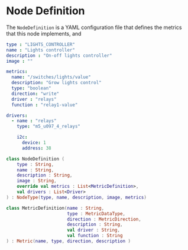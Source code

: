 # Node Definition

The `NodeDefinition` is a YAML configuration file that defines the metrics that this node implements, and 

```yaml
type : "LIGHTS_CONTROLLER"
name : "Lights controller"
description : "On-off lights controller"
image : ""

metrics:
  name: "/switches/lights/value"
  description: "Grow lights control"
  type: "boolean"
  direction: "write"
  driver : "relays"
  function : "relay1-value"

drivers:
  - name : "relays"
    type: "m5_u097_4_relays"

    i2c:
      device: 1
      address: 38

```



```kotlin
class NodeDefinition (
    type : String,
    name : String,
    description : String,
    image : String,
    override val metrics : List<MetricDefinition>,
    val drivers : List<Driver>
) : NodeType(type, name, description, image, metrics)

```



```kotlin
class MetricDefinition(name : String,
                       type : MetricDataType,
                       direction : MetricDirection,
                       description : String,
                       val driver : String,
                       val function : String
) : Metric(name, type, direction, description )
```

